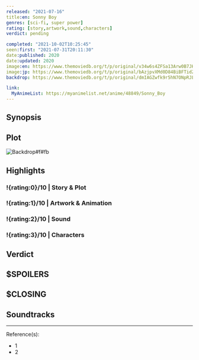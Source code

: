 ```yaml
---
released: "2021-07-16"
title:en: Sonny Boy
genres: [sci-fi, super power]
rating: [story,artwork,sound,characters]
verdict: pending

completed: "2021-10-02T10:25:45"
seen:first: "2021-07-31T20:11:30"
date:published: 2020
date:updated: 2020
image:en: https://www.themoviedb.org/t/p/original/v34w6s4ZFSa13Arw0B7JHo84YfG.jpg
image:jp: https://www.themoviedb.org/t/p/original/bAzjpvXMd0D84BiBFTidZVpvHAW.jpg
backdrop: https://www.themoviedb.org/t/p/original/dmIAGZwfk9r5hN7ONpRJLDij9GN.jpg

link:
  MyAnimeList: https://myanimelist.net/anime/48849/Sonny_Boy
---
```



## Synopsis

## Plot

![Backdrop#f#fb](https://www.themoviedb.org/t/p/original/ll8YvMWNMi5xDkP4V9Mt755zy3M.jpg "Source: TMDB")

## Highlights

### !{rating:0}/10 | Story & Plot

### !{rating:1}/10 | Artwork & Animation

### !{rating:2}/10 | Sound

### !{rating:3}/10 | Characters

## Verdict

## $SPOILERS

## $CLOSING

## Soundtracks

***
Reference(s):

- 1
- 2
